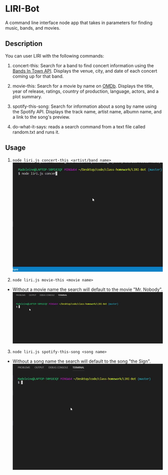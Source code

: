 # LIRI-Bot
A command line interface node app that takes in parameters for finding music, bands, and movies.


## Description

You can user LIRI with the following commands:

1. concert-this: Search for a band to find concert information using the [Bands In Town API](https://manager.bandsintown.com/support/bandsintown-api). Displays the venue, city, and date of each concert coming up for that band.

2. movie-this: Search for a movie by name on [OMDb](http://www.omdbapi.com/). Displays the title, year of release, ratings, country of production, language, actors, and a plot summary.

3. spotify-this-song: Search for information about a song by name using the Spotify API. Displays the track name, artist name, albumn name, and a link to the song's preview.

4. do-what-it-says: reads a search command from a text file called random.txt and runs it.


## Usage
1. `node liri.js concert-this <artist/band name>`
  ![concert-this default image](concertThis.gif)


2.  `node liri.js movie-this <movie name>`
  * Without a movie name the search will default to the movie "Mr. Nobody".
        ![movie-this default image](movieThis.gif)

3.  `node liri.js spotify-this-song <song name>`
  * Without a song name the search will default to the song "the Sign".
        ![movie-this default image](spotifyThis.gif)
